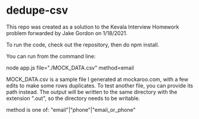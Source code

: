 # dedupe-csv

This repo was created as a solution to the Kevala Interview Homework problem forwarded by Jake Gordon on 1/18/2021.

To run the code, check out the repository, then do npm install.

You can run from the command line:

node app.js file="./MOCK_DATA.csv" method=email

MOCK_DATA.csv is a sample file I generated at mockaroo.com, with a few edits to make some rows duplicates. To test another file, you can provide its path instead. The output will be written to the same directory with the extension ".out", so the directory needs to be writable.

method is one of: "email"|"phone"|"email_or_phone"
